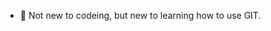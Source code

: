 - 👀 Not new to codeing, but new to learning how to use GIT.  

<!---
analyst413/analyst413 is a ✨ special ✨ repository because its `README.md` (this file) appears on your GitHub profile.
You can click the Preview link to take a look at your changes.
--->
